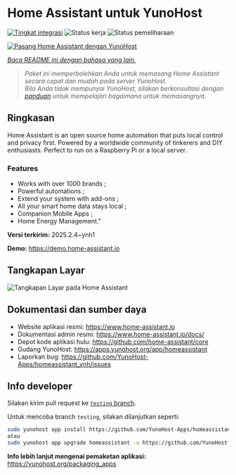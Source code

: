 <!--
N.B.: README ini dibuat secara otomatis oleh <https://github.com/YunoHost/apps/tree/master/tools/readme_generator>
Ini TIDAK boleh diedit dengan tangan.
-->

# Home Assistant untuk YunoHost

[![Tingkat integrasi](https://apps.yunohost.org/badge/integration/homeassistant)](https://ci-apps.yunohost.org/ci/apps/homeassistant/)
![Status kerja](https://apps.yunohost.org/badge/state/homeassistant)
![Status pemeliharaan](https://apps.yunohost.org/badge/maintained/homeassistant)

[![Pasang Home Assistant dengan YunoHost](https://install-app.yunohost.org/install-with-yunohost.svg)](https://install-app.yunohost.org/?app=homeassistant)

*[Baca README ini dengan bahasa yang lain.](./ALL_README.md)*

> *Paket ini memperbolehkan Anda untuk memasang Home Assistant secara cepat dan mudah pada server YunoHost.*  
> *Bila Anda tidak mempunyai YunoHost, silakan berkonsultasi dengan [panduan](https://yunohost.org/install) untuk mempelajari bagaimana untuk memasangnya.*

## Ringkasan

Home Assistant is an open source home automation that puts local control and privacy first. Powered by a worldwide community of tinkerers and DIY enthusiasts. Perfect to run on a Raspberry Pi or a local server. 

### Features

- Works with over 1000 brands ;
- Powerful automations ;
- Extend your system with add-ons ;
- All your smart home data stays local ;
- Companion Mobile Apps ;
- Home Energy Management." 


**Versi terkirim:** 2025.2.4~ynh1

**Demo:** <https://demo.home-assistant.io>

## Tangkapan Layar

![Tangkapan Layar pada Home Assistant](./doc/screenshots/screenshot1.png)

## Dokumentasi dan sumber daya

- Website aplikasi resmi: <https://www.home-assistant.io>
- Dokumentasi admin resmi: <https://www.home-assistant.io/docs/>
- Depot kode aplikasi hulu: <https://github.com/home-assistant/core>
- Gudang YunoHost: <https://apps.yunohost.org/app/homeassistant>
- Laporkan bug: <https://github.com/YunoHost-Apps/homeassistant_ynh/issues>

## Info developer

Silakan kirim pull request ke [`testing` branch](https://github.com/YunoHost-Apps/homeassistant_ynh/tree/testing).

Untuk mencoba branch `testing`, silakan dilanjutkan seperti:

```bash
sudo yunohost app install https://github.com/YunoHost-Apps/homeassistant_ynh/tree/testing --debug
atau
sudo yunohost app upgrade homeassistant -u https://github.com/YunoHost-Apps/homeassistant_ynh/tree/testing --debug
```

**Info lebih lanjut mengenai pemaketan aplikasi:** <https://yunohost.org/packaging_apps>
